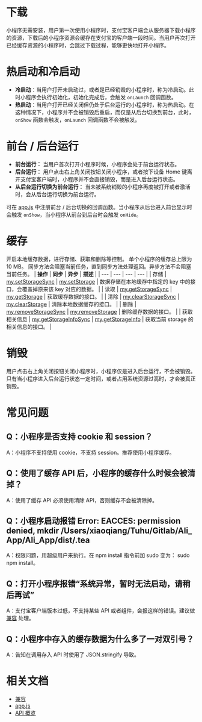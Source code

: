 # 下载
小程序无需安装，用户第一次使用小程序时，支付宝客户端会从服务器下载小程序的资源，下载后的小程序资源会缓存在支付宝的客户端一段时间。当用户再次打开已经缓存资源的小程序时，会跳过下载过程，能够更快地打开小程序。

# 热启动和冷启动
- **冷启动**：当用户打开未启动过，或者是已经销毁的小程序时，称为冷启动。此时小程序会执行初始化，初始化完成后，会触发 `onLaunch` 回调函数。
- **热启动**：当用户打开已经关闭但仍处于后台运行的小程序时，称为热启动。在这种情况下，小程序并不会被销毁后重启，而仅是从后台切换到前台，此时，`onShow` 函数会触发，`onLaunch` 回调函数不会被触发。

# 前台 / 后台运行
- **前台运行：** 当用户首次打开小程序时候，小程序会处于前台运行状态。
- **后台运行：** 用户点击右上角关闭按钮关闭小程序，或者按下设备 Home 键离开支付宝客户端时，小程序并不会直接销毁，而是进入后台运行状态。
- **从后台运行切换为前台运行：** 当未被系统销毁的小程序再度被打开或者激活时，会从后台运行切换为前台运行。

可在 [app.js](https://opendocs.alipay.com/mini/framework/app-detail) 中注册前台 / 后台切换的回调函数。当小程序从后台进入前台显示时会触发  `onShow`，当小程序从前台到后台时会触发 `onHide`。

# 缓存
开启本地缓存数据，进行存储、获取和删除等控制。 单个小程序的缓存总上限为 10 MB。 同步方法会阻塞当前任务，直到同步方法处理返回。异步方法不会阻塞当前任务。
| **操作** | **同步** | **异步** | **描述** |
| --- | --- | --- | --- |
| 存储 | [my.setStorageSync](https://opendocs.alipay.com/mini/api/cog0du) | [my.setStorage](https://opendocs.alipay.com/mini/api/eocm6v) | 数据存储在本地缓存中指定的 key 中的接口，会覆盖掉原来该 key 对应的数据。 |
| 读取 | [my.getStorageSync](https://opendocs.alipay.com/mini/api/ox0wna) | [my.getStorage](https://opendocs.alipay.com/mini/api/azfobl) | 获取缓存数据的接口。 |
| 清除 | [my.clearStorageSync](https://opendocs.alipay.com/mini/api/ulv85u) | [my.clearStorage](https://opendocs.alipay.com/mini/api/storage) | 清除本地数据缓存的接口。 |
| 删除 | [my.removeStorageSync](https://opendocs.alipay.com/mini/api/ytfrk4) | [my.removeStorage](https://opendocs.alipay.com/mini/api/of9hze) | 删除缓存数据的接口。 |
| 获取相关信息 | [my.getStorageInfoSync](https://opendocs.alipay.com/mini/api/uw5rdl) | [my.getStorageInfo](https://opendocs.alipay.com/mini/api/zvmanq) | 获取当前 storage 的相关信息的接口。 |

# 销毁

用户点击右上角关闭按钮关闭小程序时，小程序仅是进入后台运行，不会被销毁。只有当小程序进入后台运行状态一定时间，或者占用系统资源过高时，才会被真正销毁。

# 常见问题
## Q：小程序是否支持 cookie 和 session？
A：小程序不支持使用 cookie，不支持 session。推荐使用小程序缓存。

## Q：使用了缓存 API 后，小程序的缓存什么时候会被清掉？
A：使用了缓存 API 必须使用清除 API，否则缓存不会被清除掉。

## Q：小程序启动报错 Error: EACCES: permission denied, mkdir /Users/xiaoqiang/Tuhu/Gitlab/Ali_ App/Ali_App/dist/.tea
A：权限问题，用超级用户来执行。在 npm install 指令前加 sudo 变为： sudo npm install。

## Q：打开小程序报错“系统异常，暂时无法启动，请稍后再试”
A：支付宝客户端版本过低，不支持某些 API 或者组件，会报这样的错误。建议做 [兼容](https://opendocs.alipay.com/mini/framework/compatibility) 处理。

## Q：小程序中存入的缓存数据为什么多了一对双引号？
A：告知在调用存入 API 时使用了 JSON.stringify 导致。

# 相关文档
- [兼容](https://opendocs.alipay.com/mini/framework/compatibility) 
- [app.js](https://opendocs.alipay.com/mini/framework/app-detail) 
- [API 概览](https://opendocs.alipay.com/mini/api)
